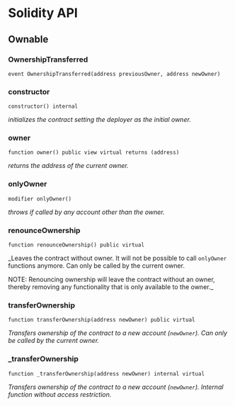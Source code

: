 # Solidity API

## Ownable

### OwnershipTransferred

```solidity
event OwnershipTransferred(address previousOwner, address newOwner)
```

### constructor

```solidity
constructor() internal
```

_initializes the contract setting the deployer as the initial owner._

### owner

```solidity
function owner() public view virtual returns (address)
```

_returns the address of the current owner._

### onlyOwner

```solidity
modifier onlyOwner()
```

_throws if called by any account other than the owner._

### renounceOwnership

```solidity
function renounceOwnership() public virtual
```

_Leaves the contract without owner. It will not be possible to call
`onlyOwner` functions anymore. Can only be called by the current owner.

NOTE: Renouncing ownership will leave the contract without an owner,
thereby removing any functionality that is only available to the owner._

### transferOwnership

```solidity
function transferOwnership(address newOwner) public virtual
```

_Transfers ownership of the contract to a new account (`newOwner`).
Can only be called by the current owner._

### _transferOwnership

```solidity
function _transferOwnership(address newOwner) internal virtual
```

_Transfers ownership of the contract to a new account (`newOwner`).
Internal function without access restriction._

